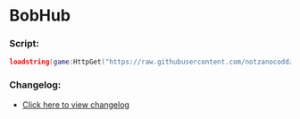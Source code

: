 # BobHub

### Script:
```lua
loadstring(game:HttpGet("https://raw.githubusercontent.com/notzanocoddz4/BobHub/main/main.lua"))()
```
### Changelog:
- [Click here to view changelog](https://github.com/notzanocoddz4/BobHub/blob/main/CHANGELOG.md)

